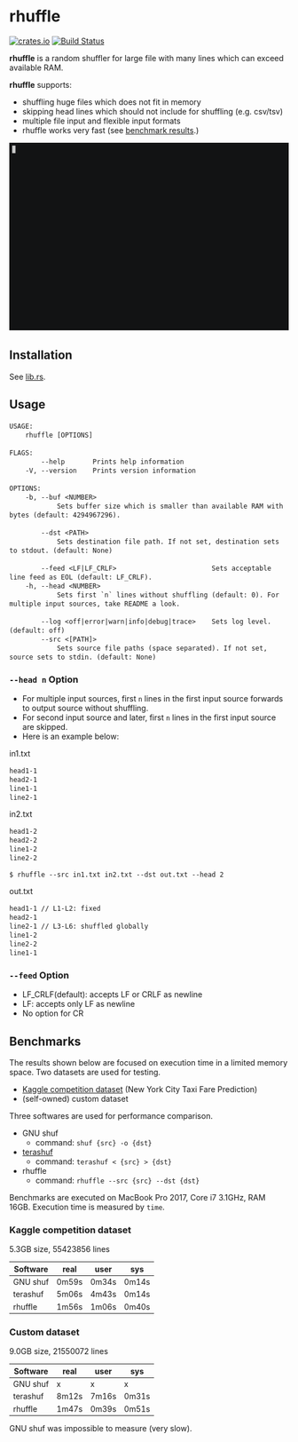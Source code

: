 # rhuffle

[![crates.io](https://img.shields.io/crates/v/rhuffle.svg)](https://crates.io/crates/rhuffle)
[![Build Status](https://travis-ci.org/ctylim/rhuffle.svg?branch=master)](https://travis-ci.org/ctylim/rhuffle)

**rhuffle** is a random shuffler for large file with many lines which can exceed available RAM.

**rhuffle** supports:
- shuffling huge files which does not fit in memory
- skipping head lines which should not include for shuffling (e.g. csv/tsv)
- multiple file input and flexible input formats
- rhuffle works very fast (see [benchmark results](#benchmarks).)

![rhuffle_demo](rhuffle_demo.gif)

## Installation

See [lib.rs](https://lib.rs/install/rhuffle).

## Usage

```
USAGE:
    rhuffle [OPTIONS]

FLAGS:
        --help       Prints help information
    -V, --version    Prints version information

OPTIONS:
    -b, --buf <NUMBER>
            Sets buffer size which is smaller than available RAM with bytes (default: 4294967296).

        --dst <PATH>
            Sets destination file path. If not set, destination sets to stdout. (default: None)

        --feed <LF|LF_CRLF>                        Sets acceptable line feed as EOL (default: LF_CRLF).
    -h, --head <NUMBER>
            Sets first `n` lines without shuffling (default: 0). For multiple input sources, take README a look.

        --log <off|error|warn|info|debug|trace>    Sets log level. (default: off)
        --src <[PATH]>
            Sets source file paths (space separated). If not set, source sets to stdin. (default: None)
```

### `--head n` Option
- For multiple input sources, first `n` lines in the first input source forwards to output source without shuffling.
- For second input source and later, first `n` lines in the first input source are skipped.
- Here is an example below:

in1.txt
```
head1-1
head2-1
line1-1
line2-1
```

in2.txt
```
head1-2
head2-2
line1-2
line2-2
```

```
$ rhuffle --src in1.txt in2.txt --dst out.txt --head 2
```

out.txt
```
head1-1 // L1-L2: fixed
head2-1 
line2-1 // L3-L6: shuffled globally
line1-2
line2-2
line1-1
```

### `--feed` Option
- LF_CRLF(default): accepts LF or CRLF as newline
- LF: accepts only LF as newline
- No option for CR
 
## Benchmarks

The results shown below are focused on execution time in a limited memory space.
Two datasets are used for testing.

- [Kaggle competition dataset](https://www.kaggle.com/c/new-york-city-taxi-fare-prediction/data) (New York City Taxi Fare Prediction)
- (self-owned) custom dataset

Three softwares are used for performance comparison.

- GNU shuf 
    - command: `shuf {src} -o {dst}`
- [terashuf](https://github.com/alexandres/terashuf) 
    - command: `terashuf < {src} > {dst}`
- rhuffle
    - command: `rhuffle --src {src} --dst {dst}`

Benchmarks are executed on MacBook Pro 2017, Core i7 3.1GHz, RAM 16GB.
Execution time is measured by `time`.

### Kaggle competition dataset

5.3GB size, 55423856 lines

|Software|real|user|sys|
|---|---|---|---|
|GNU shuf|0m59s|0m34s|0m14s|
|terashuf|5m06s|4m43s|0m14s|
|rhuffle|1m56s|1m06s|0m40s|

### Custom dataset

9.0GB size, 21550072 lines

|Software|real|user|sys|
|---|---|---|---|
|GNU shuf|x|x|x|
|terashuf|8m12s|7m16s|0m31s|
|rhuffle|1m47s|0m39s|0m51s|

GNU shuf was impossible to measure (very slow).